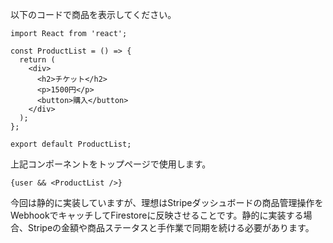以下のコードで商品を表示してください。

```tsx:components/product-list.tsx 
import React from 'react';

const ProductList = () => {
  return (
    <div>
      <h2>チケット</h2>
      <p>1500円</p>
      <button>購入</button>
    </div>
  );
};

export default ProductList;
```

上記コンポーネントをトップページで使用します。

```tsx:pages/index.tsx
{user && <ProductList />}
```

今回は静的に実装していますが、理想はStripeダッシュボードの商品管理操作をWebhookでキャッチしてFirestoreに反映させることです。静的に実装する場合、Stripeの金額や商品ステータスと手作業で同期を続ける必要があります。